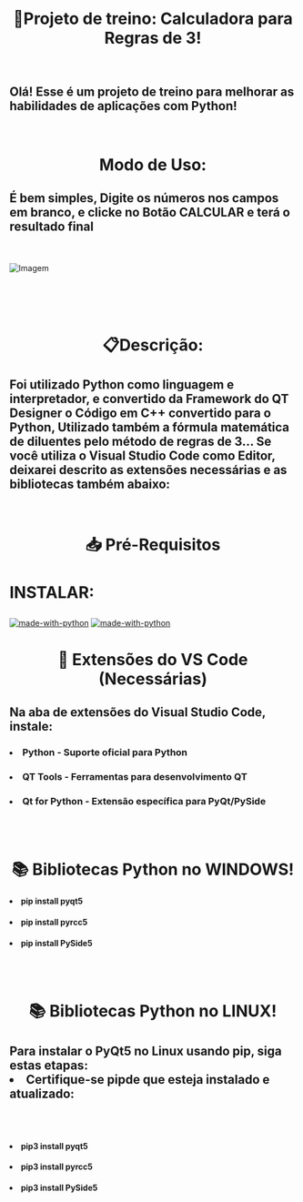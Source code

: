 <div align="center"><br><br>
<h1>🧮Projeto de treino: Calculadora para Regras de 3!</h1>
</div>

<div align="left"><br>
<h2>Olá! Esse é um projeto de treino para melhorar as habilidades de aplicações com Python!</h2>
</div>

<div align="center">
<h1><b><br>Modo de Uso:</b></h1>
</div>

<div align="left">
<h2><p>É bem simples, Digite os números nos campos em branco, e clicke no Botão CALCULAR e terá o resultado final</p>
</h2></div>
<div align="left"><br>

![Imagem](https://github.com/user-attachments/assets/2f8ef690-2c40-458b-9711-2099dc521548)
</div>

<div align="center">
  <h1><b><br><br>📋Descrição:</h1></b>
</div>
<div align="left"><h2><p>
Foi utilizado Python como linguagem e interpretador, e convertido da Framework do QT Designer o Código em C++
convertido para o Python, Utilizado também a fórmula matemática de diluentes pelo método de regras de 3... 
Se você utiliza o Visual Studio Code como Editor, deixarei descrito as extensões necessárias e as bibliotecas também abaixo:</p>
</h2></div>

<div align="center">
<h1><b><br>📥 Pré-Requisitos</b></br></h1>
</div>

<div align="left">
</p><h1><p>INSTALAR:</p></h1>

[![made-with-python](https://img.shields.io/badge/Download%20with-Python-1f425f.svg)](https://www.python.org/)
[![made-with-python](https://img.shields.io/badge/Download%20with-QT%20Designer-1f425f.svg)](https://build-system.fman.io/)
</div>

<div align="center">
<h1><b><p>🔧 Extensões do VS Code (Necessárias)</h1></p>
</div>

<div align="left">
<h2><b><p>Na aba de extensões do Visual Studio Code, instale:</h2></b></p>
</div>

<div align="left">
<h3><li><b>Python - Suporte oficial para Python</b></li></h3>
<h3><li><b>QT Tools - Ferramentas para desenvolvimento QT</b></li></h3>
<h3><li><b>Qt for Python - Extensão específica para PyQt/PySide</b></li></p></h3><br>
</div>

<div align="center">
<br><h1><b>📚 Bibliotecas Python no WINDOWS!</b></h1>
<p></div>

<div align="left">
<h4><li>pip install pyqt5</li></h4>
<h4><li>pip install pyrcc5</li></h4>
<h4><li>pip install PySide5</p></li></h4><br>
</div>

<div align="center">
<br><h1><b>📚 Bibliotecas Python no LINUX!</b></h1>
<p></div>
<div align="left">
<h2>Para instalar o PyQt5 no Linux usando pip, siga estas etapas:<br>
<li>Certifique-se pipde que esteja instalado e atualizado:</li></h2><br><br>
</div>

<div>
<h4><li>pip3 install pyqt5<p></li></h4>
<h4><li>pip3 install pyrcc5<p></li></h4>
<h4><li>pip3 install PySide5</p></li></h4>
</div>
